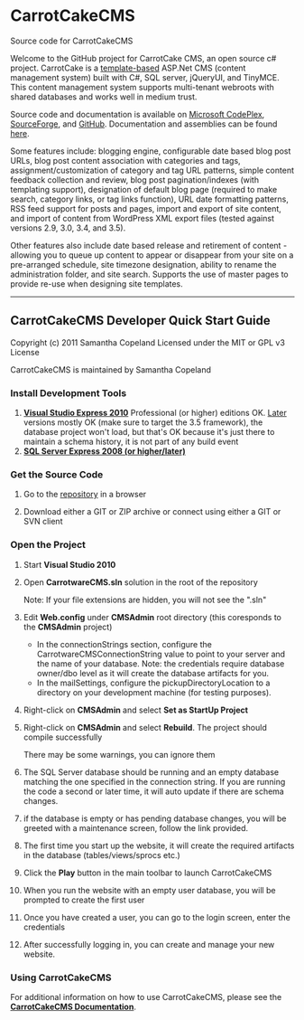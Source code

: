 # CarrotCakeCMS
Source code for CarrotCakeCMS

[REPO_SF]: http://sourceforge.net/projects/carrotcakecms/
[REPO_GH]: https://github.com/ninianne98/CarrotCakeCMS/
[REPO_CX]: http://carrotcakecms.codeplex.com/

[DOC]: http://www.carrotware.com/carrotcake-download.aspx?from=github "CarrotCakeCMS User Documentation"
[TMPLT]: http://www.carrotware.com/carrotcake-templates.aspx?from=github
[IDE2010]: http://go.microsoft.com/?linkid=9709969
[IDEALT]: https://www.visualstudio.com/downloads/download-visual-studio-vs
[SQL]: https://www.microsoft.com/en-us/download/details.aspx?id=22973

Welcome to the GitHub project for CarrotCake CMS, an open source c# project. CarrotCake is a [template-based][TMPLT] ASP.Net CMS (content management system) built with C#, SQL server, jQueryUI, and TinyMCE. This content management system supports multi-tenant webroots with shared databases and works well in medium trust. 

Source code and documentation is available on [Microsoft CodePlex][REPO_CX], [SourceForge][REPO_SF], and [GitHub][REPO_GH]. Documentation and assemblies can be found [here][DOC].

Some features include: blogging engine, configurable date based blog post URLs, blog post content association with categories and tags, assignment/customization of category and tag URL patterns, simple content feedback collection and review, blog post pagination/indexes (with templating support), designation of default blog page (required to make search, category links, or tag links function), URL date formatting patterns, RSS feed support for posts and pages, import and export of site content, and import of content from WordPress XML export files (tested against versions 2.9, 3.0, 3.4, and 3.5).

Other features also include date based release and retirement of content - allowing you to queue up content to appear or disappear from your site on a pre-arranged schedule, site timezone designation, ability to rename the administration folder, and site search. Supports the use of master pages to provide re-use when designing site templates.

---

## CarrotCakeCMS Developer Quick Start Guide

Copyright (c) 2011 Samantha Copeland
Licensed under the MIT or GPL v3 License

CarrotCakeCMS is maintained by Samantha Copeland

### Install Development Tools

1. **[Visual Studio Express 2010][IDE2010]** Professional (or higher) editions OK. [Later][IDEALT] versions mostly OK (make sure to target the 3.5 framework), the database project won't load, but that's OK because it's just there to maintain a schema history, it is not part of any build event
1. **[SQL Server Express 2008 (or higher/later)][SQL]**

### Get the Source Code

1. Go to the [repository][REPO_GH] in a browser

1. Download either a GIT or ZIP archive or connect using either a GIT or SVN client

### Open the Project

1. Start **Visual Studio 2010**

1. Open **CarrotwareCMS.sln** solution in the root of the repository

	Note: If your file extensions are hidden, you will not see the ".sln"

1. Edit **Web.config** under **CMSAdmin** root directory (this coresponds to the **CMSAdmin** project)

	- In the connectionStrings section, configure the CarrotwareCMSConnectionString value to point to your server and the name of your database.
		Note: the credentials require database owner/dbo level as it will create the database artifacts for you.
	- In the mailSettings, configure the pickupDirectoryLocation to a directory on your development machine (for testing purposes).

1. Right-click on **CMSAdmin** and select **Set as StartUp Project**

1. Right-click on **CMSAdmin** and select **Rebuild**. The project should compile successfully

	There may be some warnings, you can ignore them

1. The SQL Server database should be running and an empty database matching the one specified in the connection string. If you are running the code a second or later time, it will auto update if there are schema changes.

1. if the database is empty or has pending database changes, you will be greeted with a maintenance screen, follow the link provided.

1. The first time you start up the website, it will create the required artifacts in the database (tables/views/sprocs etc.)

1. Click the **Play** button in the main toolbar to launch CarrotCakeCMS

1. When you run the website with an empty user database, you will be prompted to create the first user

1. Once you have created a user, you can go to the login screen, enter the credentials

1. After successfully logging in, you can create and manage your new website.

### Using CarrotCakeCMS

For additional information on how to use CarrotCakeCMS, please see the **[CarrotCakeCMS Documentation][DOC]**.
